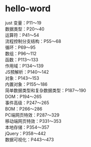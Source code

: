 # hello-word
just
变量：P11～19  
数据类型：P20～40  
运算符：P41～54  
流程控制分支结构：P55～68  
循环：P69～95  
数组：P96～112  
函数：P113～133  
作用域：P134～139  
JS预解析：P140～142  
对象：P143～153  
内置对象：P155～186  
简单数据类型和复杂数据类型：P187～190  
DOM：P194～265  
事件高级：P247～265  
BOM：P266～286  
PC端网页特效：P287～329  
移动端网页特效：P331～353  
本地存储：P354～357  
jQuery：P358～442  
数据可视化：P443～473  